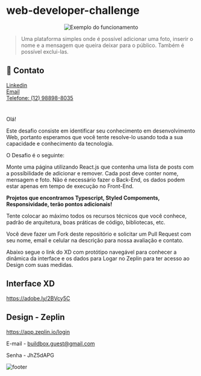 # web-developer-challenge

<div align="center">
<img src="https://i.ibb.co/5hLWHgh/ezgif-com-gif-maker.gif" alt="Exemplo do funcionamento">
</div>

> Uma plataforma simples onde é possível adicionar uma foto, inserir o nome e a mensagem que queira deixar para o público. Também é possível exclui-las.

## 📝 Contato

[Linkedin](https://www.linkedin.com/in/maxmilan/)\
[Email](mailto:maxmilan10@hotmail.com)\
[Telefone: (12) 98898-8035](tel:12988988035)

#

Olá!

Este desafio consiste em identificar seu conhecimento em desenvolvimento Web, portanto esperamos que você tente resolve-lo usando toda a sua capacidade e conhecimento da tecnologia.

O Desafio é o seguinte:

Monte uma página utilizando React.js que contenha uma lista de posts com a possíbilidade de adicionar e remover. Cada post deve conter nome, mensagem e foto. Não é necessário fazer o Back-End, os dados podem estar apenas em tempo de execução no Front-End.

**Projetos que encontramos Typescript, Styled Compoments, Responsividade, terão pontos adicionais!**

Tente colocar ao máximo todos os recursos técnicos que você conhece, padrão de arquitetura, boas práticas de código, bibliotecas, etc.

Você deve fazer um Fork deste repositório e solicitar um Pull Request com seu nome, email e celular na descrição para nossa avaliação e contato.

Abaixo segue o link do XD com protótipo navegável para conhecer a dinâmica da interface e os dados para Logar no Zeplin para ter acesso ao Design com suas medidas.


## Interface XD
https://adobe.ly/2BVcy5C

## Design - Zeplin
https://app.zeplin.io/login

E-mail - buildbox.guest@gmail.com

Senha - JhZ5dAPG

![footer](https://cdn-images-1.medium.com/max/2600/1*_DOHv30w-0eI-Ysz5U47Yg.png)
